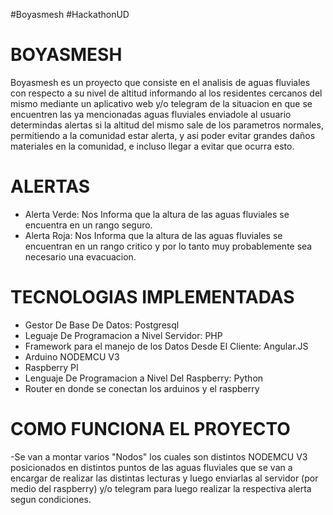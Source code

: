#Boyasmesh
#HackathonUD

BOYASMESH
=========

Boyasmesh es un proyecto que consiste en el analisis de aguas fluviales con respecto a su nivel de altitud informando al los residentes cercanos del mismo mediante un aplicativo web y/o telegram de la situacion en que se encuentren las ya mencionadas aguas fluviales enviadole al usuario determindas alertas si la altitud del mismo sale de los parametros normales, permitiendo a la comunidad estar alerta, y asi poder evitar grandes daños materiales en la comunidad, e incluso llegar a evitar que ocurra esto.

ALERTAS
========
- Alerta Verde: Nos Informa que la altura de las aguas fluviales se encuentra en un rango seguro.
- Alerta Roja: Nos Informa que la altura de las aguas fluviales se encuentran en un rango critico y por lo tanto muy probablemente sea necesario una evacuacion. 

TECNOLOGIAS IMPLEMENTADAS
=========================
- Gestor De Base De Datos: Postgresql
- Leguaje De Programacion a Nivel Servidor: PHP
- Framework para el manejo de los Datos Desde El Cliente: Angular.JS
- Arduino NODEMCU V3
- Raspberry PI
- Lenguaje De Programacion a Nivel Del Raspberry: Python
- Router en donde se conectan los arduinos y el raspberry

COMO FUNCIONA EL PROYECTO
=========================
-Se van a montar varios "Nodos" los cuales son distintos NODEMCU V3 posicionados en distintos puntos de las aguas fluviales que se van a encargar de realizar las distintas lecturas y luego enviarlas al servidor (por medio del raspberry) y/o telegram para luego realizar la respectiva alerta segun condiciones.




